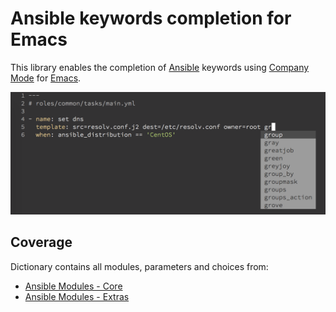 # Ansible keywords completion for Emacs

This library enables the completion of [Ansible](https://github.com/ansible/ansible) keywords
using [Company Mode](https://github.com/company-mode/company-mode) for [Emacs](https://www.gnu.org/software/emacs/).

![Screenshot](/docs/screen.png "")

## Coverage
Dictionary contains all modules, parameters and choices from:
* [Ansible Modules - Core](https://github.com/ansible/ansible-modules-core)
* [Ansible Modules - Extras](https://github.com/ansible/ansible-modules-extras)
